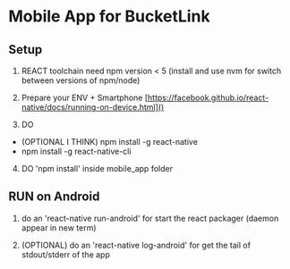 # Mobile App for BucketLink

## Setup

1. REACT toolchain need npm version < 5 (install and use nvm for switch between versions of npm/node)

2. Prepare your ENV + Smartphone
    [https://facebook.github.io/react-native/docs/running-on-device.html]()

3. DO
  - (OPTIONAL I THINK) npm install -g react-native
  - npm install -g react-native-cli

4. DO 'npm install' inside mobile_app folder

## RUN on Android

1. do an 'react-native run-android' for start the react packager (daemon appear in new term)

2. (OPTIONAL) do an 'react-native log-android' for get the tail of stdout/stderr of the app

